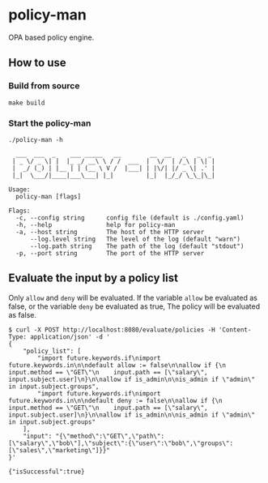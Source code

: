 # policy-man
OPA based policy engine.

## How to use

### Build from source

```shell
make build
```

### Start the policy-man


```shell
./policy-man -h

  ___  ___  _    ___ _____   __        __  __   _   _  _
 | _ \/ _ \| |  |_ _/ __\ \ / /  ___  |  \/  | /_\ | \| |
 |  _/ (_) | |__ | | (__ \ V /  |___| | |\/| |/ _ \| .' |
 |_|  \___/|____|___\___| |_|         |_|  |_/_/ \_\_|\_|

Usage:
  policy-man [flags]

Flags:
  -c, --config string      config file (default is ./config.yaml)
  -h, --help               help for policy-man
  -a, --host string        The host of the HTTP server
      --log.level string   The level of the log (default "warn")
      --log.path string    The path of the log (default "stdout")
  -p, --port string        The port of the HTTP server
```

## Evaluate the input by a policy list

Only `allow` and `deny` will be evaluated. If the variable `allow` be evaluated as false, or the variable `deny` be 
evaluated as true, The policy will be evaluated as false.

```shell
$ curl -X POST http://localhost:8080/evaluate/policies -H 'Content-Type: application/json' -d '
{
    "policy_list": [
        "import future.keywords.if\nimport future.keywords.in\n\ndefault allow := false\n\nallow if {\n    input.method == \"GET\"\n    input.path == [\"salary\", input.subject.user]\n}\n\nallow if is_admin\n\nis_admin if \"admin\" in input.subject.groups",
        "import future.keywords.if\nimport future.keywords.in\n\ndefault deny := false\n\nallow if {\n    input.method == \"GET\"\n    input.path == [\"salary\", input.subject.user]\n}\n\nallow if is_admin\n\nis_admin if \"admin\" in input.subject.groups"
    ],
    "input": "{\"method\":\"GET\",\"path\":[\"salary\",\"bob\"],\"subject\":{\"user\":\"bob\",\"groups\":[\"sales\",\"marketing\"]}}"
}'
 
{"isSuccessful":true}
```